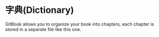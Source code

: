 # 字典(Dictionary)

GitBook allows you to organize your book into chapters, each chapter is stored in a separate file like this one.

